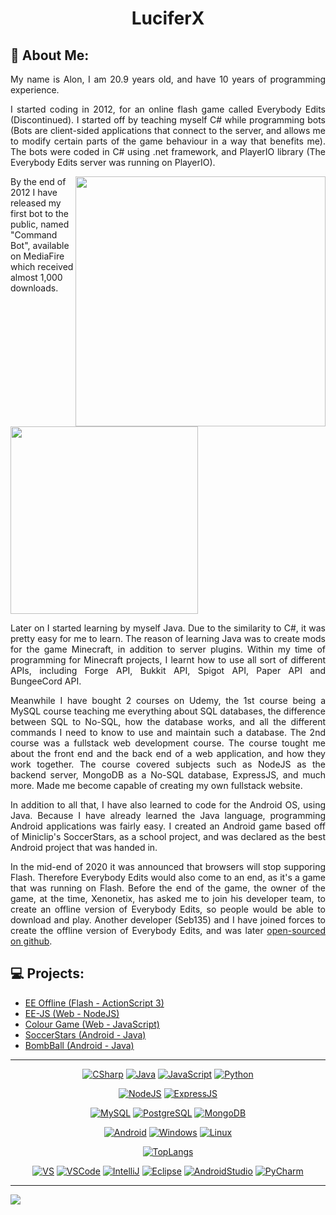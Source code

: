 <h1 align="center">LuciferX</h1>

## 🪪 About Me:

<p align="justify">My name is Alon, I am 20.9 years old, and have 10 years of programming experience.</p>

<p align="justify">I started coding in 2012, for an online flash game called Everybody Edits (Discontinued). I started off by teaching myself C# while programming bots (Bots are client-sided applications that connect to the server, and allows me to modify certain parts of the game behaviour in a way that benefits me). The bots were coded in C# using .net framework, and PlayerIO library (The Everybody Edits server was running on PlayerIO).</p>

<p>
  <img width="400px" align="right" src="https://i.imgur.com/V5eF52Z.png">
  By the end of 2012 I have released my first bot to the public, named "Command Bot", available on MediaFire which received almost 1,000 downloads.
  <br />
  <br />
  <img width="300px" src="https://i.imgur.com/MHrWs5L.png">
  <br clear="right" />
</p>

<p align="justify">Later on I started learning by myself Java. Due to the similarity to C#, it was pretty easy for me to learn. The reason of learning Java was to create mods for the game Minecraft, in addition to server plugins. Within my time of programming for Minecraft projects, I learnt how to use all sort of different APIs, including Forge API, Bukkit API, Spigot API, Paper API and BungeeCord API.</p>

<p align="justify">Meanwhile I have bought 2 courses on Udemy, the 1st course being a MySQL course teaching me everything about SQL databases, the difference between SQL to No-SQL, how the database works, and all the different commands I need to know to use and maintain such a database. The 2nd course was a fullstack web development course. The course tought me about the front end and the back end of a web application, and how they work together. The course covered subjects such as NodeJS as the backend server, MongoDB as a No-SQL database, ExpressJS, and much more. Made me become capable of creating my own fullstack website.</p>

<p align="justify">In addition to all that, I have also learned to code for the Android OS, using Java. Because I have already learned the Java language, programming Android applications was fairly easy. I created an Android game based off of Miniclip's SoccerStars, as a school project, and was declared as the best Android project that was handed in.</p>

<p align="justify">In the mid-end of 2020 it was announced that browsers will stop supporing Flash. Therefore Everybody Edits would also come to an end, as it's a game that was running on Flash. Before the end of the game, the owner of the game, at the time, Xenonetix, has asked me to join his developer team, to create an offline version of Everybody Edits, so people would be able to download and play. Another developer (Seb135) and I have joined forces to create the offline version of Everybody Edits, and was later <a href="https://github.com/Seb-135/ee-offline">open-sourced on github</a>.</p>

## 💻 Projects:
* [EE Offline (Flash - ActionScript 3)](https://github.com/Seb-135/ee-offline)
* [EE-JS (Web - NodeJS)](https://github.com/TheLuciferX/EE-JS)
* [Colour Game (Web - JavaScript)](https://github.com/TheLuciferX/Web-Colour-Game)
* [SoccerStars (Android - Java)](https://github.com/TheLuciferX/SoccerStars)
* [BombBall (Android - Java)](https://github.com/TheLuciferX/BombBall)

-------------

<p align="center">
  <a href="#" target="_blank"><img alt="CSharp" src="https://img.shields.io/badge/C%23-239120?style=for-the-badge&logo=c-sharp&logoColor=white"></a>
  <a href="#" target="_blank"><img alt="Java" src="https://img.shields.io/badge/Java-ED8B00?style=for-the-badge&logo=openjdk&logoColor=white"></a>
  <a href="#" target="_blank"><img alt="JavaScript" src="https://img.shields.io/badge/JavaScript-323330?style=for-the-badge&logo=javascript&logoColor=F7DF1E"></a>
  <a href="#" target="_blank"><img alt="Python" src="https://img.shields.io/badge/Python-14354C?style=for-the-badge&logo=python&logoColor=white"></a>
</p>

<p align="center">
  <a href="#" target="_blank"><img alt="NodeJS" src="https://img.shields.io/badge/Node.js-43853D?style=for-the-badge&logo=node.js&logoColor=white"></a>
  <a href="#" target="_blank"><img alt="ExpressJS" src="https://img.shields.io/badge/Express.js-404D59?style=for-the-badge"></a>
</p>

<p align="center">
  <a href="#" target="_blank"><img alt="MySQL" src="https://img.shields.io/badge/MySQL-00000F?style=for-the-badge&logo=mysql&logoColor=white"></a>
  <a href="#" target="_blank"><img alt="PostgreSQL" src="https://img.shields.io/badge/PostgreSQL-316192?style=for-the-badge&logo=postgresql&logoColor=white"></a>
  <a href="#" target="_blank"><img alt="MongoDB" src="https://img.shields.io/badge/MongoDB-4EA94B?style=for-the-badge&logo=mongodb&logoColor=white"></a>
</p>

<p align="center">
  <a href="#" target="_blank"><img alt="Android" src="https://img.shields.io/badge/Android-3DDC84?style=for-the-badge&logo=android&logoColor=white"></a>
  <a href="#" target="_blank"><img alt="Windows" src="https://img.shields.io/badge/Windows-0078D6?style=for-the-badge&logo=windows&logoColor=white"></a>
  <a href="#" target="_blank"><img alt="Linux" src="https://img.shields.io/badge/Linux-FCC624?style=for-the-badge&logo=linux&logoColor=black"></a>
</p>

<p align="center">
  <a href="#" target="_blank"><img alt="TopLangs" src="https://github-readme-stats-git-masterrstaa-rickstaa.vercel.app/api/top-langs/?username=TheLuciferX&layout=compact&theme=github_dark"></a>
</p>

<p align="center">
  <a href="#" target="_blank"><img alt="VS" src="https://img.shields.io/badge/Visual_Studio-5C2D91?style=for-the-badge&logo=visual%20studio&logoColor=white"></a>
  <a href="#" target="_blank"><img alt="VSCode" src="https://img.shields.io/badge/Visual_Studio_Code-0078D4?style=for-the-badge&logo=visual%20studio%20code&logoColor=white"></a>
  <a href="#" target="_blank"><img alt="IntelliJ" src="https://img.shields.io/badge/IntelliJ_IDEA-000000.svg?style=for-the-badge&logo=intellij-idea&logoColor=white"></a>
  <a href="#" target="_blank"><img alt="Eclipse" src="https://img.shields.io/badge/Eclipse-2C2255?style=for-the-badge&logo=eclipse&logoColor=white"></a>
  <a href="#" target="_blank"><img alt="AndroidStudio" src="https://img.shields.io/badge/Android_Studio-3DDC84?style=for-the-badge&logo=android-studio&logoColor=white"></a>
  <a href="#" target="_blank"><img alt="PyCharm" src="https://img.shields.io/badge/PyCharm-000000.svg?&style=for-the-badge&logo=PyCharm&logoColor=white"></a>
</p>

-------------------
![](https://komarev.com/ghpvc/?username=TheLuciferX&label=Profile+Views&style=plastic&color=brightgreen)

<!--
**TheLuciferX/TheLuciferX** is a ✨ _special_ ✨ repository because its `README.md` (this file) appears on your GitHub profile.

Here are some ideas to get you started:

- 🔭 I’m currently working on ...
- 🌱 I’m currently learning ...
- 👯 I’m looking to collaborate on ...
- 🤔 I’m looking for help with ...
- 💬 Ask me about ...
- 📫 How to reach me: ...
- 😄 Pronouns: ...
- ⚡ Fun fact: ...
-->
